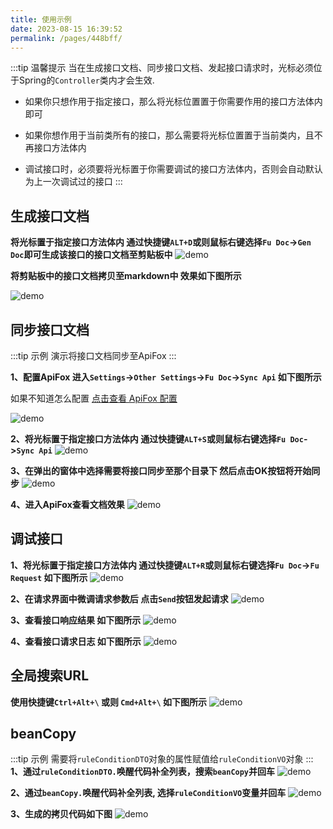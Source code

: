 ```yaml
---
title: 使用示例
date: 2023-08-15 16:39:52
permalink: /pages/448bff/
---
```



:::tip 温馨提示
当在生成接口文档、同步接口文档、发起接口请求时，光标必须位于Spring的`Controller`类内才会生效.

- 如果你只想作用于指定接口，那么将光标位置置于你需要作用的接口方法体内即可

- 如果你想作用于当前类所有的接口，那么需要将光标位置置于当前类内，且不再接口方法体内

- 调试接口时，必须要将光标置于你需要调试的接口方法体内，否则会自动默认为上一次调试过的接口
:::


## 生成接口文档
**将光标置于指定接口方法体内 通过快捷键`ALT+D`或则鼠标右键选择`Fu Doc`->`Gen Doc`即可生成该接口的接口文档至剪贴板中**
![demo](/img/demo/doc1.png)

**将剪贴板中的接口文档拷贝至markdown中 效果如下图所示**


![demo](/img/demo/doc2.png)

## 同步接口文档

:::tip 示例
演示将接口文档同步至ApiFox
:::

**1、配置ApiFox 进入`Settings`->`Other Settings`->`Fu Doc`->`Sync Api` 如下图所示**

如果不知道怎么配置 [点击查看 ApiFox 配置](/pages/7849d6)

![demo](/img/demo/sync1.png)


**2、将光标置于指定接口方法体内 通过快捷键`ALT+S`或则鼠标右键选择`Fu Doc`->`Sync Api`**
![demo](/img/demo/sync2.png)

**3、在弹出的窗体中选择需要将接口同步至那个目录下 然后点击OK按钮将开始同步**
![demo](/img/demo/sync3.png)

**4、进入ApiFox查看文档效果**
![demo](/img/demo/sync4.png)


## 调试接口
**1、将光标置于指定接口方法体内 通过快捷键`ALT+R`或则鼠标右键选择`Fu Doc`->`Fu Request` 如下图所示**
![demo](/img/demo/request1.png)

**2、在请求界面中微调请求参数后 点击`Send`按钮发起请求**
![demo](/img/demo/request2.png)

**3、查看接口响应结果 如下图所示**
![demo](/img/demo/request3.png)

**4、查看接口请求日志 如下图所示**
![demo](/img/demo/request4.png)


## 全局搜索URL
**使用快捷键`Ctrl+Alt+\` 或则 `Cmd+Alt+\` 如下图所示**
![demo](/img/demo/search.png)




## beanCopy
:::tip 示例
需要将`ruleConditionDTO`对象的属性赋值给`ruleConditionVO`对象
:::
**1、通过`ruleConditionDTO.`唤醒代码补全列表，搜索`beanCopy`并回车**
![demo](/img/demo/beanCopy1.png)


**2、通过`beanCopy.`唤醒代码补全列表, 选择`ruleConditionVO`变量并回车**
![demo](/img/demo/beanCopy2.png)

**3、生成的拷贝代码如下图**
![demo](/img/demo/beanCopy3.png)